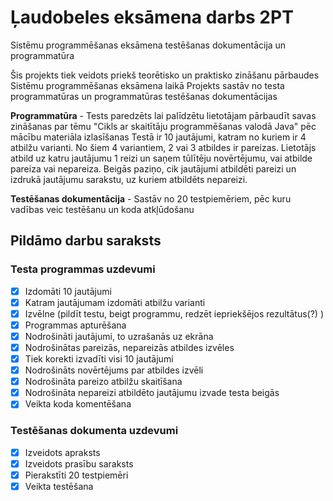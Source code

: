 # Ļaudobeles eksāmena darbs 2PT
Sistēmu programmēšanas eksāmena testēšanas dokumentācija un programmatūra

Šis projekts tiek veidots priekš teorētisko un praktisko zināšanu pārbaudes Sistēmu programmēšanas eksāmena laikā
Projekts sastāv no testa programmatūras un programmatūras testēšanas dokumentācijas

**Programmatūra** - Tests paredzēts lai palīdzētu lietotājam pārbaudīt savas zināšanas par tēmu "Cikls ar skaitītāju programmēšanas
valodā Java" pēc mācību materiāla izlasīšanas 
Testā ir 10 jautājumi, katram no kuriem ir 4 atbilžu varianti. No šiem 4 variantiem, 2 vai 3 atbildes ir pareizas. 
Lietotājs atbild uz katru jautājumu 1 reizi un saņem tūlītēju novērtējumu, vai atbilde pareiza vai
nepareiza. Beigās paziņo, cik jautājumi atbildēti pareizi un izdrukā jautājumu sarakstu, uz kuriem
atbildēts nepareizi.

**Testēšanas dokumentācija** - Sastāv no 20 testpiemēriem, pēc kuru vadības veic testēšanu un koda atkļūdošanu

## Pildāmo darbu saraksts
### Testa programmas uzdevumi
- [x] Izdomāti 10 jautājumi
- [x] Katram jautājumam izdomāti atbilžu varianti
- [x] Izvēlne (pildīt testu, beigt programmu, redzēt iepriekšējos rezultātus(?) )
- [x] Programmas apturēšana
- [x] Nodrošināti jautājumi, to uzrašanās uz ekrāna
- [x] Nodrošinātas pareizās, nepareizās atbildes izvēles
- [x] Tiek korekti izvadīti visi 10 jautājumi 
- [x] Nodrošināts novērtējums par atbildes izvēli
- [x] Nodrošināta pareizo atbilžu skaitīšana
- [x] Nodrošināta nepareizi atbildēto jautājumu izvade testa beigās
- [x] Veikta koda komentēšana
### Testēšanas dokumenta uzdevumi
- [x] Izveidots apraksts
- [x] Izveidots prasību saraksts
- [x] Pierakstīti 20 testpiemēri
- [x] Veikta testēšana
